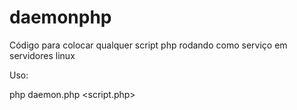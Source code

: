 # daemonphp
Código para colocar qualquer script php rodando como serviço em servidores linux

Uso:

php daemon.php <script.php> <parametros caso exista>
